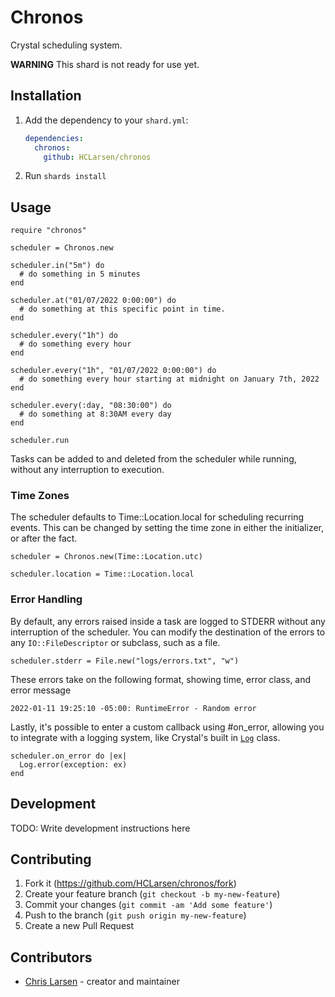 # Chronos

Crystal scheduling system.

**WARNING** This shard is not ready for use yet.

## Installation

1. Add the dependency to your `shard.yml`:

   ```yaml
   dependencies:
     chronos:
       github: HCLarsen/chronos
   ```

2. Run `shards install`

## Usage

```crystal
require "chronos"

scheduler = Chronos.new

scheduler.in("5m") do
  # do something in 5 minutes
end

scheduler.at("01/07/2022 0:00:00") do
  # do something at this specific point in time.
end

scheduler.every("1h") do
  # do something every hour
end

scheduler.every("1h", "01/07/2022 0:00:00") do
  # do something every hour starting at midnight on January 7th, 2022
end

scheduler.every(:day, "08:30:00") do
  # do something at 8:30AM every day
end

scheduler.run
```

Tasks can be added to and deleted from the scheduler while running, without any interruption to execution.

### Time Zones

The scheduler defaults to Time::Location.local for scheduling recurring events. This can be changed by setting the time zone in either the initializer, or after the fact.

```crystal
scheduler = Chronos.new(Time::Location.utc)

scheduler.location = Time::Location.local
```

### Error Handling

By default, any errors raised inside a task are logged to STDERR without any interruption of the scheduler. You can modify the destination of the errors to any `IO::FileDescriptor` or subclass, such as a file.

```crystal
scheduler.stderr = File.new("logs/errors.txt", "w")
```

These errors take on the following format, showing time, error class, and error message

```
2022-01-11 19:25:10 -05:00: RuntimeError - Random error
```

Lastly, it's possible to enter a custom callback using #on_error, allowing you to integrate with a logging system, like Crystal's built in [`Log`](https://crystal-lang.org/api/latest/Log.html) class.

```crystal
scheduler.on_error do |ex|
  Log.error(exception: ex)
end
```

## Development

TODO: Write development instructions here

## Contributing

1. Fork it (<https://github.com/HCLarsen/chronos/fork>)
2. Create your feature branch (`git checkout -b my-new-feature`)
3. Commit your changes (`git commit -am 'Add some feature'`)
4. Push to the branch (`git push origin my-new-feature`)
5. Create a new Pull Request

## Contributors

- [Chris Larsen](https://github.com/HCLarsen) - creator and maintainer
